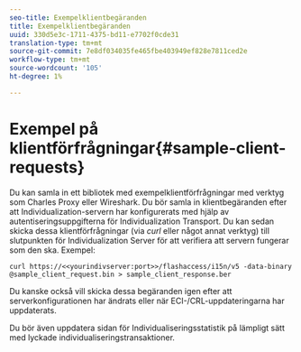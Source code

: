 ```yaml
---
seo-title: Exempelklientbegäranden
title: Exempelklientbegäranden
uuid: 330d5e3c-1711-4375-bd11-e7702f0cde31
translation-type: tm+mt
source-git-commit: 7e8df034035fe465fbe403949ef828e7811ced2e
workflow-type: tm+mt
source-wordcount: '105'
ht-degree: 1%

---
```



# Exempel på klientförfrågningar{#sample-client-requests}

Du kan samla in ett bibliotek med exempelklientförfrågningar med verktyg som Charles Proxy eller Wireshark. Du bör samla in klientbegäranden efter att Individualization-servern har konfigurerats med hjälp av autentiseringsuppgifterna för Individualization Transport. Du kan sedan skicka dessa klientförfrågningar (via *curl* eller något annat verktyg) till slutpunkten för Individualization Server för att verifiera att servern fungerar som den ska. Exempel:

```
curl https://<<yourindivserver:port>>/flashaccess/i15n/v5 -­data-binary  
@sample_client_request.bin > sample_client_response.ber
```

Du kanske också vill skicka dessa begäranden igen efter att serverkonfigurationen har ändrats eller när ECI-/CRL-uppdateringarna har uppdaterats.

Du bör även uppdatera sidan för Individualiseringsstatistik på lämpligt sätt med lyckade individualiseringstransaktioner.
